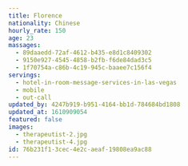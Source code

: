 ```yaml
---
title: Florence
nationality: Chinese
hourly_rate: 150
age: 23
massages:
  - 89daaedd-72af-4612-b435-e8d1c8409302
  - 9150e927-4545-4858-b2fb-f6de84dad3c5
  - 1f70754a-c86b-4c19-945c-baaee7c156f4
servings:
  - hotel-in-room-message-services-in-las-vegas
  - mobile
  - out-call
updated_by: 4247b919-b951-4164-bb1d-784684bd1808
updated_at: 1610909054
featured: false
images:
  - therapeutist-2.jpg
  - therapeutist-4.jpg
id: 76b231f1-3cec-4e2c-aeaf-19808ea9ac88
---
```

